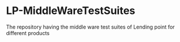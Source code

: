 # LP-MiddleWareTestSuites
The repository having the middle ware test suites of Lending point for different products

